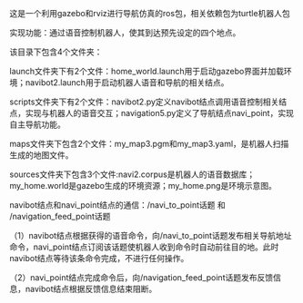 这是一个利用gazebo和rviz进行导航仿真的ros包，相关依赖包为turtle机器人包

实现功能：通过语音控制机器人，使其到达预先设定的四个地点。

该目录下包含4个文件夹：

launch文件夹下有2个文件：home_world.launch用于启动gazebo界面并加载环境；navibot2.launch用于启动机器人语音和导航的相关结点。

scripts文件夹下有2个文件：navibot2.py定义navibot结点调用语音控制相关结点，实现与机器人的语音交互；navigation5.py定义了导航结点navi_point，实现自主导航功能。

maps文件夹下包含2个文件：my_map3.pgm和my_map3.yaml，是机器人扫描生成的地图文件。

sources文件夹下包含3个文件:navi2.corpus是机器人的语音数据库；my_home.world是gazebo生成的环境资源；my_home.png是环境示意图。

navibot结点和navi_point结点的通信：/navi_to_point话题 和 /navigation_feed_point话题

（1）navibot结点根据获得的语音命令，向/navi_to_point话题发布相关导航地址命令，navi_point结点订阅该话题使机器人收到命令时自动前往目的地。此时navibot结点等待该条命令完成，不进行任何操作。

（2）navi_point结点完成命令后，向/navigation_feed_point话题发布反馈信息，navibot结点根据反馈信息结束阻断。
